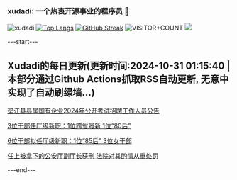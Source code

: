 ### xudadi: 一个热衷开源事业的程序员 👋

![xudadi](https://github-readme-stats-git-masterorgs-github-readme-stats-team.vercel.app/api?username=xudadi)
[![Top Langs](https://github-readme-stats.vercel.app/api/top-langs/?username=xudadi)](https://github.com/anuraghazra/github-readme-stats)
[![GitHub Streak](https://streak-stats.demolab.com?user=xudadi&locale=zh_Hans)](https://git.io/streak-stats)
![VISITOR+COUNT](https://komarev.com/ghpvc/?username=xudadi&label=VISITOR+COUNT)
![](https://raw.githubusercontent.com/xudadi/xudadi/main/assets/github-contribution-grid-snake.svg)


---start---

## Xudadi的每日更新(更新时间:2024-10-31 01:15:40 | 本部分通过Github Actions抓取RSS自动更新, 无意中实现了自动刷绿墙...)

[垫江县县属国有企业2024年公开考试招聘工作人员公告](https://www.gongkaoleida.com/article/2176413)

[3位干部任厅级新职：1位跨省履新 1位“80后”](https://m.163.com/news/article/JFP5MPQI0530JPVV.html)

[6位干部拟任厅级新职：1位“85后” 3位女干部](https://m.163.com/news/article/JFJK1C5N055040N3.html)

[任上被拿下的公安厅副厅长获刑 法院对其酌情从重处罚](https://m.163.com/news/article/JFP33CC0051482MP.html)

---end---
